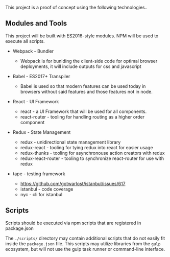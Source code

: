 This project is a proof of concept using the following technologies..

## Modules and Tools

This project will be built with ES2016-style modules.  NPM will be used to execute
all scripts.

* Webpack - Bundler
  * Webpack is for bunlding the client-side code for optimal browser deployments, it will include outputs for css and javascript

* Babel - ES2017+ Transpiler
  * Babel is used so that modern features can be used today in browsers without said features and those features not in node.

* React - UI Framework
  * react - a UI Framework that will be used for all components.
  * react-router - tooling for handling routing as a higher order component

* Redux - State Management
  * redux - unidirectional state management library
  * redux-react - tooling for tying redux into react for easier usage
  * redux-thunks - tooling for asynchronouse action creators with redux
  * redux-react-router - tooling to synchronize react-router for use with redux

* tape - testing framework
  * https://github.com/gotwarlost/istanbul/issues/617
  * istanbul - code coverage
  * nyc - cli for istanbul

## Scripts

Scripts should be executed via npm scripts that are registered in package.json

The `./scripts/` directory may contain additional scripts that do not easily fit
inside the `package.json` file.  This scripts may utilize libraries from the
`gulp` ecosystem, but will not use the gulp task runner or command-line
interface.